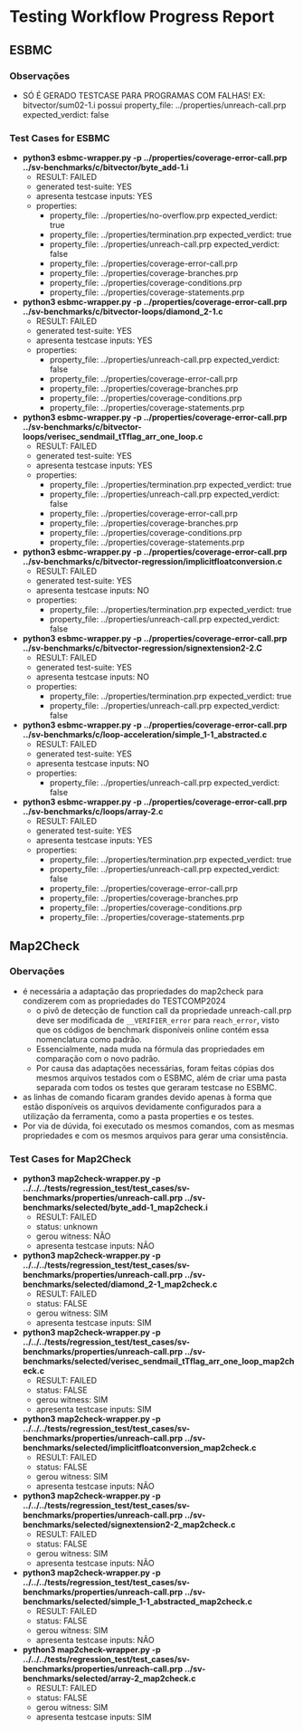# Testing Workflow Progress Report

## ESBMC

### Observações

- SÓ É GERADO TESTCASE PARA PROGRAMAS COM FALHAS! EX: bitvector/sum02-1.i possui property_file: ../properties/unreach-call.prp expected_verdict: false

### Test Cases for ESBMC

- **python3 esbmc-wrapper.py -p ../properties/coverage-error-call.prp ../sv-benchmarks/c/bitvector/byte_add-1.i**
  - RESULT: FAILED
  - generated test-suite: YES
  - apresenta testcase inputs: YES
  - properties:
    - property_file: ../properties/no-overflow.prp
      expected_verdict: true
    - property_file: ../properties/termination.prp
      expected_verdict: true
    - property_file: ../properties/unreach-call.prp
      expected_verdict: false
    - property_file: ../properties/coverage-error-call.prp
    - property_file: ../properties/coverage-branches.prp
    - property_file: ../properties/coverage-conditions.prp
    - property_file: ../properties/coverage-statements.prp
- **python3 esbmc-wrapper.py -p ../properties/coverage-error-call.prp ../sv-benchmarks/c/bitvector-loops/diamond_2-1.c**
  - RESULT: FAILED
  - generated test-suite: YES
  - apresenta testcase inputs: YES
  - properties:
    - property_file: ../properties/unreach-call.prp
      expected_verdict: false
    - property_file: ../properties/coverage-error-call.prp
    - property_file: ../properties/coverage-branches.prp
    - property_file: ../properties/coverage-conditions.prp
    - property_file: ../properties/coverage-statements.prp
- **python3 esbmc-wrapper.py -p ../properties/coverage-error-call.prp ../sv-benchmarks/c/bitvector-loops/verisec_sendmail_tTflag_arr_one_loop.c**
  - RESULT: FAILED
  - generated test-suite: YES
  - apresenta testcase inputs: YES
  - properties:
    - property_file: ../properties/termination.prp
      expected_verdict: true
    - property_file: ../properties/unreach-call.prp
      expected_verdict: false
    - property_file: ../properties/coverage-error-call.prp
    - property_file: ../properties/coverage-branches.prp
    - property_file: ../properties/coverage-conditions.prp
    - property_file: ../properties/coverage-statements.prp
- **python3 esbmc-wrapper.py -p ../properties/coverage-error-call.prp ../sv-benchmarks/c/bitvector-regression/implicitfloatconversion.c**
  - RESULT: FAILED
  - generated test-suite: YES
  - apresenta testcase inputs: NO
  - properties:
    - property_file: ../properties/termination.prp
      expected_verdict: true
    - property_file: ../properties/unreach-call.prp
      expected_verdict: false
- **python3 esbmc-wrapper.py -p ../properties/coverage-error-call.prp ../sv-benchmarks/c/bitvector-regression/signextension2-2.C**
  - RESULT: FAILED
  - generated test-suite: YES
  - apresenta testcase inputs: NO
  - properties:
    - property_file: ../properties/termination.prp
      expected_verdict: true
    - property_file: ../properties/unreach-call.prp
      expected_verdict: false
- **python3 esbmc-wrapper.py -p ../properties/coverage-error-call.prp ../sv-benchmarks/c/loop-acceleration/simple_1-1_abstracted.c**
  - RESULT: FAILED
  - generated test-suite: YES
  - apresenta testcase inputs: NO
  - properties:
    - property_file: ../properties/unreach-call.prp
      expected_verdict: false
- **python3 esbmc-wrapper.py -p ../properties/coverage-error-call.prp ../sv-benchmarks/c/loops/array-2.c**
  - RESULT: FAILED
  - generated test-suite: YES
  - apresenta testcase inputs: YES
  - properties:
    - property_file: ../properties/termination.prp
      expected_verdict: true
    - property_file: ../properties/unreach-call.prp
      expected_verdict: false
    - property_file: ../properties/coverage-error-call.prp
    - property_file: ../properties/coverage-branches.prp
    - property_file: ../properties/coverage-conditions.prp
    - property_file: ../properties/coverage-statements.prp

## Map2Check

### Obervações

- é necessária a adaptação das propriedades do map2check para condizerem com as propriedades do TESTCOMP2024
  - o pivô de detecção de function call da propriedade unreach-call.prp deve ser modificada de `__VERIFIER_error` para `reach_error`, visto que os códigos de benchmark disponíveis online contém essa nomenclatura como padrão.
  - Essencialmente, nada muda na fórmula das propriedades em comparação com o novo padrão.
  - Por causa das adaptações necessárias, foram feitas cópias dos mesmos arquivos testados com o ESBMC, além de criar uma pasta separada com todos os testes que geraram testcase no ESBMC.
- as linhas de comando ficaram grandes devido apenas à forma que estão disponíveis os arquivos devidamente configurados para a utilização da ferramenta, como a pasta properties e os testes.
- Por via de dúvida, foi executado os mesmos comandos, com as mesmas propriedades e com os mesmos arquivos para gerar uma consistência.

### Test Cases for Map2Check

- **python3 map2check-wrapper.py -p ../../../tests/regression_test/test_cases/sv-benchmarks/properties/unreach-call.prp ../sv-benchmarks/selected/byte_add-1_map2check.i**
  - RESULT: FAILED
  - status: unknown
  - gerou witness: NÃO
  - apresenta testcase inputs: NÃO
- **python3 map2check-wrapper.py -p ../../../tests/regression_test/test_cases/sv-benchmarks/properties/unreach-call.prp ../sv-benchmarks/selected/diamond_2-1_map2check.c**
  - RESULT: FAILED
  - status: FALSE
  - gerou witness: SIM
  - apresenta testcase inputs: SIM
- **python3 map2check-wrapper.py -p ../../../tests/regression_test/test_cases/sv-benchmarks/properties/unreach-call.prp ../sv-benchmarks/selected/verisec_sendmail_tTflag_arr_one_loop_map2check.c**
  - RESULT: FAILED
  - status: FALSE
  - gerou witness: SIM
  - apresenta testcase inputs: SIM
- **python3 map2check-wrapper.py -p ../../../tests/regression_test/test_cases/sv-benchmarks/properties/unreach-call.prp ../sv-benchmarks/selected/implicitfloatconversion_map2check.c**
  - RESULT: FAILED
  - status: FALSE
  - gerou witness: SIM
  - apresenta testcase inputs: NÃO
- **python3 map2check-wrapper.py -p ../../../tests/regression_test/test_cases/sv-benchmarks/properties/unreach-call.prp ../sv-benchmarks/selected/signextension2-2_map2check.c**
  - RESULT: FAILED
  - status: FALSE
  - gerou witness: SIM
  - apresenta testcase inputs: NÃO
- **python3 map2check-wrapper.py -p ../../../tests/regression_test/test_cases/sv-benchmarks/properties/unreach-call.prp ../sv-benchmarks/selected/simple_1-1_abstracted_map2check.c**
  - RESULT: FAILED
  - status: FALSE
  - gerou witness: SIM
  - apresenta testcase inputs: NÃO
- **python3 map2check-wrapper.py -p ../../../tests/regression_test/test_cases/sv-benchmarks/properties/unreach-call.prp ../sv-benchmarks/selected/array-2_map2check.c**
  - RESULT: FAILED
  - status: FALSE
  - gerou witness: SIM
  - apresenta testcase inputs: SIM
